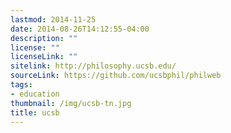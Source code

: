 ```yaml
---
lastmod: 2014-11-25
date: 2014-08-26T14:12:55-04:00
description: ""
license: ""
licenseLink: ""
sitelink: http://philosophy.ucsb.edu/
sourceLink: https://github.com/ucsbphil/philweb
tags:
- education
thumbnail: /img/ucsb-tn.jpg
title: ucsb
---
```



